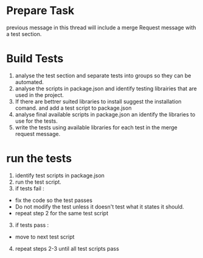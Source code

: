 # Prepare Task

previous message in this thread will include a merge Request message with a test section.

# Build Tests

1. analyse the test section and separate tests into groups so they can be automated.
2. analyse the scripts in package.json and identify testing librairies that are used in the project.
3. If there are bettrer suited libraries to install suggest the installation comand. and add a test script to package.json
4. analyse final available scripts in package.json an identify the libraries to use for the tests.
5. write the tests using available libraries for each test in the merge request message.

# run the tests

1. identify test scripts in package.json
2. run the test script.
3. if tests fail :

- fix the code so the test passes
- Do not modify the test unless it doesn't test what it states it should.
- repeat step 2 for the same test script

3. if tests pass :

- move to next test script

4. repeat steps 2-3 until all test scripts pass
